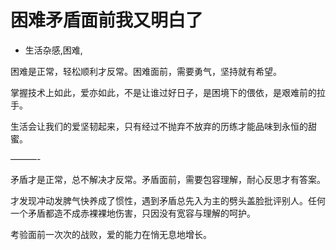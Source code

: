 # 困难矛盾面前我又明白了
- 生活杂感,困难,

困难是正常，轻松顺利才反常。困难面前，需要勇气，坚持就有希望。



掌握技术上如此，爱亦如此，不是让谁过好日子，是困境下的偎依，是艰难前的拉手。

生活会让我们的爱坚韧起来，只有经过不抛弃不放弃的历练才能品味到永恒的甜蜜。

———-

矛盾才是正常，总不解决才反常。矛盾面前，需要包容理解，耐心反思才有答案。

才发现冲动发脾气快养成了惯性，遇到矛盾总先入为主的劈头盖脸批评别人。任何一个矛盾都造不成赤裸裸地伤害，只因没有宽容与理解的呵护。

考验面前一次次的战败，爱的能力在悄无息地增长。